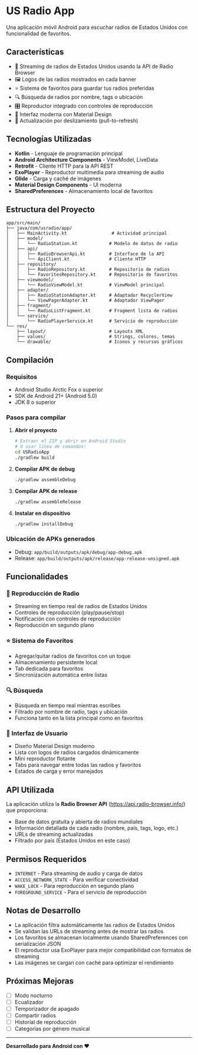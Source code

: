 # US Radio App

Una aplicación móvil Android para escuchar radios de Estados Unidos con funcionalidad de favoritos.

## Características

- 🎵 Streaming de radios de Estados Unidos usando la API de Radio Browser
- 🖼️ Logos de las radios mostrados en cada banner
- ⭐ Sistema de favoritos para guardar tus radios preferidas
- 🔍 Búsqueda de radios por nombre, tags o ubicación
- 🎛️ Reproductor integrado con controles de reproducción
- 📱 Interfaz moderna con Material Design
- 🔄 Actualización por deslizamiento (pull-to-refresh)

## Tecnologías Utilizadas

- **Kotlin** - Lenguaje de programación principal
- **Android Architecture Components** - ViewModel, LiveData
- **Retrofit** - Cliente HTTP para la API REST
- **ExoPlayer** - Reproductor multimedia para streaming de audio
- **Glide** - Carga y caché de imágenes
- **Material Design Components** - UI moderna
- **SharedPreferences** - Almacenamiento local de favoritos

## Estructura del Proyecto

```
app/src/main/
├── java/com/usradio/app/
│   ├── MainActivity.kt                 # Actividad principal
│   ├── model/
│   │   └── RadioStation.kt            # Modelo de datos de radio
│   ├── api/
│   │   ├── RadioBrowserApi.kt         # Interface de la API
│   │   └── ApiClient.kt               # Cliente HTTP
│   ├── repository/
│   │   ├── RadioRepository.kt         # Repositorio de radios
│   │   └── FavoritesRepository.kt     # Repositorio de favoritos
│   ├── viewmodel/
│   │   └── RadioViewModel.kt          # ViewModel principal
│   ├── adapter/
│   │   ├── RadioStationAdapter.kt     # Adaptador RecyclerView
│   │   └── ViewPagerAdapter.kt        # Adaptador ViewPager
│   ├── fragment/
│   │   └── RadioListFragment.kt       # Fragment lista de radios
│   └── service/
│       └── RadioPlayerService.kt      # Servicio de reproducción
└── res/
    ├── layout/                        # Layouts XML
    ├── values/                        # Strings, colores, temas
    └── drawable/                      # Iconos y recursos gráficos
```

## Compilación

### Requisitos

- Android Studio Arctic Fox o superior
- SDK de Android 21+ (Android 5.0)
- JDK 8 o superior

### Pasos para compilar

1. **Abrir el proyecto**
   ```bash
   # Extraer el ZIP y abrir en Android Studio
   # O usar línea de comandos:
   cd USRadioApp
   ./gradlew build
   ```

2. **Compilar APK de debug**
   ```bash
   ./gradlew assembleDebug
   ```

3. **Compilar APK de release**
   ```bash
   ./gradlew assembleRelease
   ```

4. **Instalar en dispositivo**
   ```bash
   ./gradlew installDebug
   ```

### Ubicación de APKs generados

- Debug: `app/build/outputs/apk/debug/app-debug.apk`
- Release: `app/build/outputs/apk/release/app-release-unsigned.apk`

## Funcionalidades

### 🎵 Reproducción de Radio

- Streaming en tiempo real de radios de Estados Unidos
- Controles de reproducción (play/pause/stop)
- Notificación con controles de reproducción
- Reproducción en segundo plano

### ⭐ Sistema de Favoritos

- Agregar/quitar radios de favoritos con un toque
- Almacenamiento persistente local
- Tab dedicada para favoritos
- Sincronización automática entre listas

### 🔍 Búsqueda

- Búsqueda en tiempo real mientras escribes
- Filtrado por nombre de radio, tags y ubicación
- Funciona tanto en la lista principal como en favoritos

### 📱 Interfaz de Usuario

- Diseño Material Design moderno
- Lista con logos de radios cargados dinámicamente
- Mini reproductor flotante
- Tabs para navegar entre todas las radios y favoritos
- Estados de carga y error manejados

## API Utilizada

La aplicación utiliza la **Radio Browser API** (https://api.radio-browser.info/) que proporciona:

- Base de datos gratuita y abierta de radios mundiales
- Información detallada de cada radio (nombre, país, tags, logo, etc.)
- URLs de streaming actualizadas
- Filtrado por país (Estados Unidos en este caso)

## Permisos Requeridos

- `INTERNET` - Para streaming de audio y carga de datos
- `ACCESS_NETWORK_STATE` - Para verificar conectividad
- `WAKE_LOCK` - Para reproducción en segundo plano
- `FOREGROUND_SERVICE` - Para el servicio de reproducción

## Notas de Desarrollo

- La aplicación filtra automáticamente las radios de Estados Unidos
- Se validan las URLs de streaming antes de mostrar las radios
- Los favoritos se almacenan localmente usando SharedPreferences con serialización JSON
- El reproductor usa ExoPlayer para mejor compatibilidad con formatos de streaming
- Las imágenes se cargan con caché para optimizar el rendimiento

## Próximas Mejoras

- [ ] Modo nocturno
- [ ] Ecualizador
- [ ] Temporizador de apagado
- [ ] Compartir radios
- [ ] Historial de reproducción
- [ ] Categorías por género musical

---

**Desarrollado para Android con ❤️**